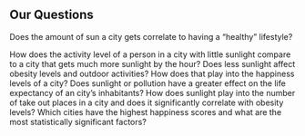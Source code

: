 ## Our Questions

Does the amount of sun a city gets correlate to having a “healthy” lifestyle?

How does the activity level of a person in a city with little sunlight compare to a city that gets much more sunlight by the hour?
Does less sunlight affect obesity levels and outdoor activities? How does that play into the happiness levels of a city? 
Does sunlight or pollution have a greater effect on the life expectancy of an city’s inhabitants? 
How does sunlight play into the number of take out places in a city and does it significantly correlate with obesity levels? 
Which cities have the highest happiness scores and what are the most statistically significant factors? 
